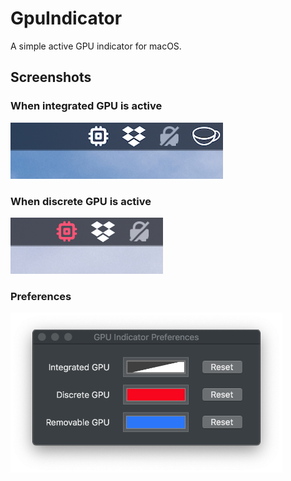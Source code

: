 # GpuIndicator
A simple active GPU indicator for macOS.

## Screenshots
### When integrated GPU is active
<img src="screenshots/integrated_gpu_indicator.png" height="90">

### When discrete GPU is active
<img src="screenshots/discrete_gpu_indicator.png" height="90">

### Preferences
<img src="screenshots/preferences.png" height="256">
